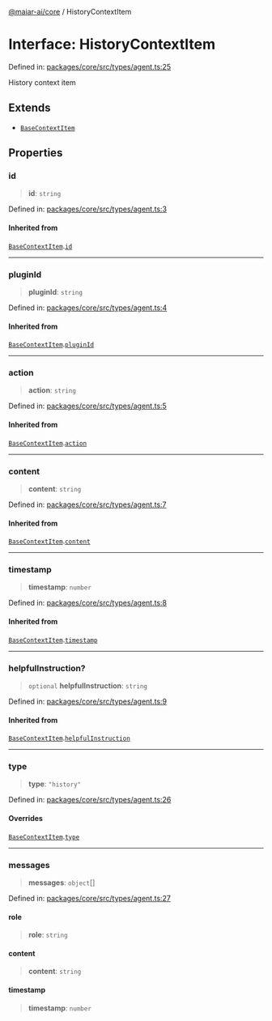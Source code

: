 [@maiar-ai/core](../index.md) / HistoryContextItem

# Interface: HistoryContextItem

Defined in: [packages/core/src/types/agent.ts:25](https://github.com/UraniumCorporation/maiar-ai/blob/main/packages/core/src/types/agent.ts#L25)

History context item

## Extends

- [`BaseContextItem`](BaseContextItem.md)

## Properties

### id

> **id**: `string`

Defined in: [packages/core/src/types/agent.ts:3](https://github.com/UraniumCorporation/maiar-ai/blob/main/packages/core/src/types/agent.ts#L3)

#### Inherited from

[`BaseContextItem`](BaseContextItem.md).[`id`](BaseContextItem.md#id)

***

### pluginId

> **pluginId**: `string`

Defined in: [packages/core/src/types/agent.ts:4](https://github.com/UraniumCorporation/maiar-ai/blob/main/packages/core/src/types/agent.ts#L4)

#### Inherited from

[`BaseContextItem`](BaseContextItem.md).[`pluginId`](BaseContextItem.md#pluginid)

***

### action

> **action**: `string`

Defined in: [packages/core/src/types/agent.ts:5](https://github.com/UraniumCorporation/maiar-ai/blob/main/packages/core/src/types/agent.ts#L5)

#### Inherited from

[`BaseContextItem`](BaseContextItem.md).[`action`](BaseContextItem.md#action)

***

### content

> **content**: `string`

Defined in: [packages/core/src/types/agent.ts:7](https://github.com/UraniumCorporation/maiar-ai/blob/main/packages/core/src/types/agent.ts#L7)

#### Inherited from

[`BaseContextItem`](BaseContextItem.md).[`content`](BaseContextItem.md#content)

***

### timestamp

> **timestamp**: `number`

Defined in: [packages/core/src/types/agent.ts:8](https://github.com/UraniumCorporation/maiar-ai/blob/main/packages/core/src/types/agent.ts#L8)

#### Inherited from

[`BaseContextItem`](BaseContextItem.md).[`timestamp`](BaseContextItem.md#timestamp)

***

### helpfulInstruction?

> `optional` **helpfulInstruction**: `string`

Defined in: [packages/core/src/types/agent.ts:9](https://github.com/UraniumCorporation/maiar-ai/blob/main/packages/core/src/types/agent.ts#L9)

#### Inherited from

[`BaseContextItem`](BaseContextItem.md).[`helpfulInstruction`](BaseContextItem.md#helpfulinstruction)

***

### type

> **type**: `"history"`

Defined in: [packages/core/src/types/agent.ts:26](https://github.com/UraniumCorporation/maiar-ai/blob/main/packages/core/src/types/agent.ts#L26)

#### Overrides

[`BaseContextItem`](BaseContextItem.md).[`type`](BaseContextItem.md#type)

***

### messages

> **messages**: `object`[]

Defined in: [packages/core/src/types/agent.ts:27](https://github.com/UraniumCorporation/maiar-ai/blob/main/packages/core/src/types/agent.ts#L27)

#### role

> **role**: `string`

#### content

> **content**: `string`

#### timestamp

> **timestamp**: `number`
